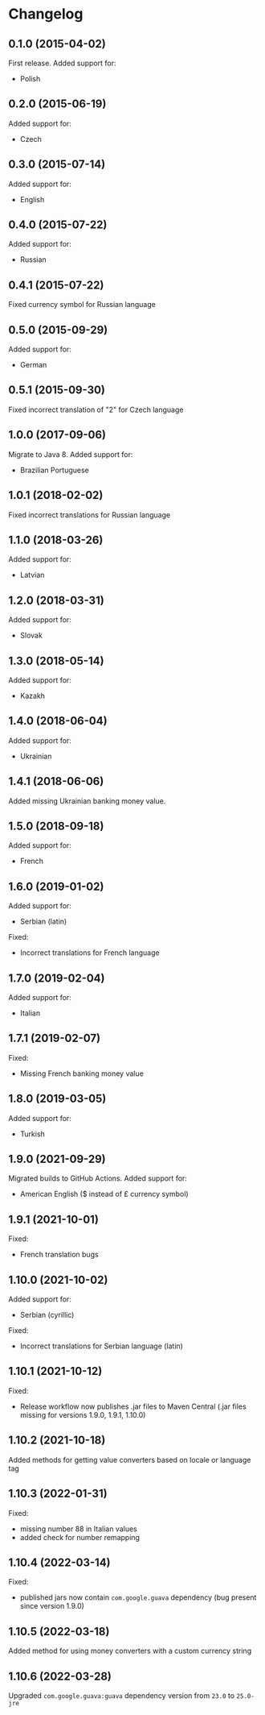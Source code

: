 Changelog
=========

## 0.1.0 (2015-04-02)

First release. Added support for:

  - Polish

## 0.2.0 (2015-06-19)

Added support for:

  - Czech
  
## 0.3.0 (2015-07-14)

Added support for:

  - English
  
## 0.4.0 (2015-07-22)

Added support for:

  - Russian

## 0.4.1 (2015-07-22)

Fixed currency symbol for Russian language

## 0.5.0 (2015-09-29)

Added support for:

  - German

## 0.5.1 (2015-09-30)

Fixed incorrect translation of "2" for Czech language

## 1.0.0 (2017-09-06)

Migrate to Java 8. Added support for:

  - Brazilian Portuguese

## 1.0.1 (2018-02-02)

Fixed incorrect translations for Russian language

## 1.1.0 (2018-03-26)

Added support for:

  - Latvian

## 1.2.0 (2018-03-31)

Added support for:

  - Slovak

## 1.3.0 (2018-05-14)

Added support for:

  - Kazakh

## 1.4.0 (2018-06-04)

Added support for:

  - Ukrainian

## 1.4.1 (2018-06-06)

Added missing Ukrainian banking money value.

## 1.5.0 (2018-09-18)

Added support for:

  - French

## 1.6.0 (2019-01-02)

Added support for:

  - Serbian (latin)
  
Fixed:

  - Incorrect translations for French language

## 1.7.0 (2019-02-04)

Added support for:

  - Italian

## 1.7.1 (2019-02-07)

Fixed:

  - Missing French banking money value

## 1.8.0 (2019-03-05)

Added support for:

  - Turkish

## 1.9.0 (2021-09-29)

Migrated builds to GitHub Actions. Added support for:

  - American English ($ instead of £ currency symbol)

## 1.9.1 (2021-10-01)

Fixed:

  - French translation bugs

## 1.10.0 (2021-10-02)

Added support for:

  - Serbian (cyrillic)
  
Fixed:

  - Incorrect translations for Serbian language (latin)

## 1.10.1 (2021-10-12)

Fixed:

  - Release workflow now publishes .jar files to Maven Central (.jar files missing for versions 1.9.0, 1.9.1, 1.10.0)

## 1.10.2 (2021-10-18)

Added methods for getting value converters based on locale or language tag

## 1.10.3 (2022-01-31)

Fixed:

  - missing number 88 in Italian values
  - added check for number remapping

## 1.10.4 (2022-03-14)

Fixed:

  - published jars now contain `com.google.guava` dependency (bug present since version 1.9.0)

## 1.10.5 (2022-03-18)

Added method for using money converters with a custom currency string

## 1.10.6 (2022-03-28)

Upgraded `com.google.guava:guava` dependency version from `23.0` to `25.0-jre`
